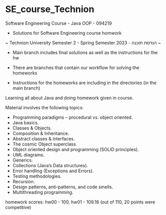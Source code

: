 # SE_course_Technion
Software Engineering Course - Java OOP - 094219

  - Solutions for Software Engineering course homwork 
  
  ~ Technion University Semester 2 - Spring Semester 2023 - הנדסת תוכנה ~

  - Main branch includes final solutions as well as the instructions for the hw

  - There are branches that contain our workflow for solving the homeworks
    
  - Instructions for the homeworks are including in the directories (in the main branch)

Learning all about Java and doing homework given in course.

Material involves the following topics:
- Programming paradigms – procedural vs. object oriented.
- Java basics.
- Classes & Objects.
- Composition & Inheritance.
- Abstract classes & interfaces.
- The cosmic Object superclass.
- Object oriented design and programming (SOLID principles).
- UML diagrams.
- Generics.
- Collections (Java’s Data structures).
- Error handling (Exceptions and Errors).
- Testing methodologies.
- Recursion.
- Design patterns, anti-patterns, and code smells.
- Multithreading programming.


homework scores: hw00 - 100, hw01 - 109.16 (out of 110, 20 points were competitive)

